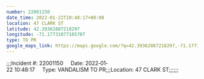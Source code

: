 ```yaml
---
number: 22001150
date_time: 2022-01-22T10:48:17+00:00
location: 47 CLARK ST
latitude: 42.39362887218297
longitude: -71.17731077185707
type: TO PR
google_maps_link: https://maps.google.com/?q=42.39362887218297,-71.17731077185707
---
```


;;;Incident #: 22001150     Date: 2022‐01‐22 10:48:17     Type: VANDALISM TO PR;;;Location: 47 CLARK ST;;;;;;
